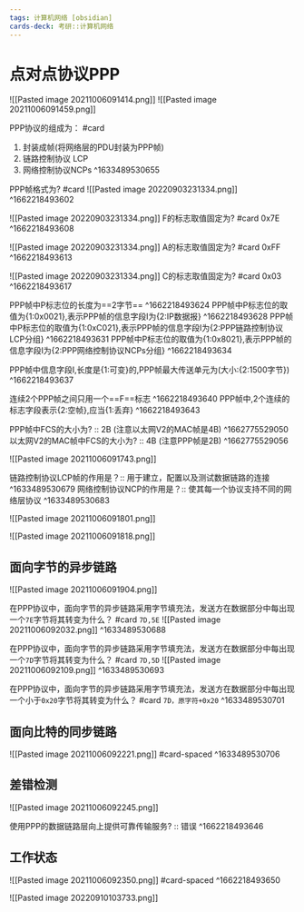 ```yaml
---
tags: 计算机网络 [obsidian]
cards-deck: 考研::计算机网络
---
```


# 点对点协议PPP
 ![[Pasted image 20211006091414.png]]
 ![[Pasted image 20211006091459.png]]

 PPP协议的组成为： #card
 1. 封装成帧(将网络层的PDU封装为PPP帧)
 2. 链路控制协议 LCP
 3. 网络控制协议NCPs
^1633489530655

PPP帧格式为? #card 
![[Pasted image 20220903231334.png]]
^1662218493602


![[Pasted image 20220903231334.png]]
F的标志取值固定为? #card 
0x7E
^1662218493608


![[Pasted image 20220903231334.png]]
A的标志取值固定为? #card 
0xFF
^1662218493613


![[Pasted image 20220903231334.png]]
C的标志取值固定为? #card 
0x03
^1662218493617

PPP帧中P标志位的长度为==2字节==
^1662218493624
PPP帧中P标志位的取值为{1:0x0021},表示PPP帧的信息字段I为{2:IP数据报}
^1662218493628
PPP帧中P标志位的取值为{1:0xC021},表示PPP帧的信息字段I为{2:PPP链路控制协议LCP分组}
^1662218493631
PPP帧中P标志位的取值为{1:0x8021},表示PPP帧的信息字段I为{2:PPP网络控制协议NCPs分组}
^1662218493634

PPP帧中信息字段I,长度是{1:可变}的,PPP帧最大传送单元为(大小:{2:1500字节})
^1662218493637

连续2个PPP帧之间只用一个==F==标志
^1662218493640
PPP帧中,2个连续的标志字段表示{2:空帧},应当{1:丢弃}
^1662218493643

PPP帧中FCS的大小为? :: 2B (注意以太网V2的MAC帧是4B) ^1662775529050
以太网V2的MAC帧中FCS的大小为? :: 4B (注意PPP帧是2B) ^1662775529056

![[Pasted image 20211006091743.png]]

链路控制协议LCP帧的作用是？:: 用于建立，配置以及测试数据链路的连接 ^1633489530679
网络控制协议NCP的作用是？:: 使其每一个协议支持不同的网络层协议 ^1633489530683

![[Pasted image 20211006091801.png]]

![[Pasted image 20211006091818.png]]

## 面向字节的异步链路
![[Pasted image 20211006091904.png]]

在PPP协议中，面向字节的异步链路采用字节填充法，发送方在数据部分中每出现一个`7E`字节将其转变为什么？ #card 
`7D,5E`
![[Pasted image 20211006092032.png]]
^1633489530688

在PPP协议中，面向字节的异步链路采用字节填充法，发送方在数据部分中每出现一个`7D`字节将其转变为什么？ #card 
`7D,5D`
![[Pasted image 20211006092109.png]]
^1633489530693

在PPP协议中，面向字节的异步链路采用字节填充法，发送方在数据部分中每出现一个小于`0x20`字节将其转变为什么？ #card 
`7D，原字符+0x20`
^1633489530701


## 面向比特的同步链路
![[Pasted image 20211006092221.png]]
#card-spaced 
^1633489530706

## 差错检测
![[Pasted image 20211006092245.png]]

使用PPP的数据链路层向上提供可靠传输服务? :: 错误 ^1662218493646

## 工作状态
![[Pasted image 20211006092350.png]]
#card-spaced 
^1662218493650

![[Pasted image 20220910103733.png]]